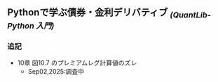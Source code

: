 ## Pythonで学ぶ債券・金利デリバティブ <sub>*(QuantLib-Python 入門)*</sub>

<!-- ### 正誤表

| ページ | 誤 | 正 |
|--------|----|----|
|  |  |  |

---
-->

### 追記

- 10章 図10.7 のプレミアムレグ計算値のズレ  
  - Sep02,2025:調査中
